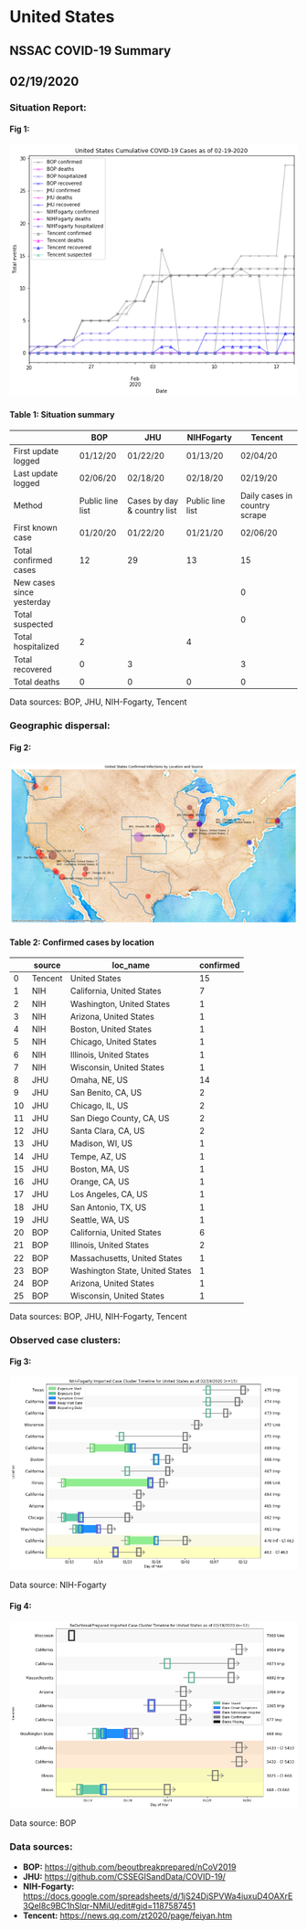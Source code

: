 # United States
## NSSAC COVID-19 Summary
## 02/19/2020



### Situation Report:
#### Fig 1:
![United States cases](../merged_histories/United_States_merged_histories.png)

#### Table 1: Situation summary


|                           | BOP              | JHU                         | NIHFogarty       | Tencent                       |
|---------------------------|------------------|-----------------------------|------------------|-------------------------------|
| First update logged       | 01/12/20         | 01/22/20                    | 01/13/20         | 02/04/20                      |
| Last update logged        | 02/06/20         | 02/18/20                    | 02/18/20         | 02/19/20                      |
| Method                    | Public line list | Cases by day & country list | Public line list | Daily cases in country scrape |
| First known case          | 01/20/20         | 01/22/20                    | 01/21/20         | 02/06/20                      |
| Total confirmed cases     | 12               | 29                          | 13               | 15                            |
| New cases since yesterday |                  |                             |                  | 0                             |
| Total suspected           |                  |                             |                  | 0                             |
| Total hospitalized        | 2                |                             | 4                |                               |
| Total recovered           | 0                | 3                           |                  | 3                             |
| Total deaths              | 0                | 0                           | 0                | 0                             |

Data sources: BOP, JHU, NIH-Fogarty, Tencent


### Geographic dispersal:
#### Fig 2:
![United States mapped](../case_locs/United_States_case_locs.png)

#### Table 2: Confirmed cases by location


|    | source   | loc_name                        |   confirmed |
|----|----------|---------------------------------|-------------|
|  0 | Tencent  | United States                   |          15 |
|  1 | NIH      | California, United States       |           7 |
|  2 | NIH      | Washington, United States       |           1 |
|  3 | NIH      | Arizona, United States          |           1 |
|  4 | NIH      | Boston, United States           |           1 |
|  5 | NIH      | Chicago, United States          |           1 |
|  6 | NIH      | Illinois, United States         |           1 |
|  7 | NIH      | Wisconsin, United States        |           1 |
|  8 | JHU      | Omaha, NE, US                   |          14 |
|  9 | JHU      | San Benito, CA, US              |           2 |
| 10 | JHU      | Chicago, IL, US                 |           2 |
| 11 | JHU      | San Diego County, CA, US        |           2 |
| 12 | JHU      | Santa Clara, CA, US             |           2 |
| 13 | JHU      | Madison, WI, US                 |           1 |
| 14 | JHU      | Tempe, AZ, US                   |           1 |
| 15 | JHU      | Boston, MA, US                  |           1 |
| 16 | JHU      | Orange, CA, US                  |           1 |
| 17 | JHU      | Los Angeles, CA, US             |           1 |
| 18 | JHU      | San Antonio, TX, US             |           1 |
| 19 | JHU      | Seattle, WA, US                 |           1 |
| 20 | BOP      | California, United States       |           6 |
| 21 | BOP      | Illinois, United States         |           2 |
| 22 | BOP      | Massachusetts, United States    |           1 |
| 23 | BOP      | Washington State, United States |           1 |
| 24 | BOP      | Arizona, United States          |           1 |
| 25 | BOP      | Wisconsin, United States        |           1 |

Data sources: BOP, JHU, NIH-Fogarty, Tencent


### Observed case clusters:
#### Fig 3:
![United States cases](../cluster_analysis/United_States_imported_cases_NIHFogarty.png)



Data source: NIH-Fogarty


#### Fig 4:
![United States cases](../cluster_analysis/United_States_imported_cases_BOP.png)



Data source: BOP


### Data sources:
* **BOP:** https://github.com/beoutbreakprepared/nCoV2019
* **JHU:** https://github.com/CSSEGISandData/COVID-19/
* **NIH-Fogarty:** https://docs.google.com/spreadsheets/d/1jS24DjSPVWa4iuxuD4OAXrE3QeI8c9BC1hSlqr-NMiU/edit#gid=1187587451
* **Tencent:** https://news.qq.com/zt2020/page/feiyan.htm